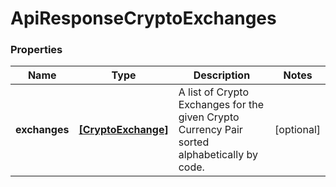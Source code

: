 # ApiResponseCryptoExchanges

### Properties
Name | Type | Description | Notes
------------ | ------------- | ------------- | -------------
**exchanges** | [**[CryptoExchange]**](CryptoExchange.md) | A list of Crypto Exchanges for the given Crypto Currency Pair sorted alphabetically by code. | [optional] 



